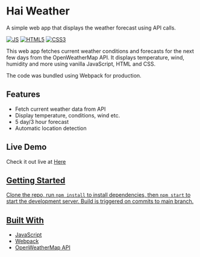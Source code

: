 # Hai Weather

A simple web app that displays the weather forecast using API calls.

[![JS](https://img.shields.io/badge/JavaScript-F7DF1E?style=for-the-badge&logo=javascript&logoColor=black)](https://www.javascript.com/) [![HTML5](https://img.shields.io/badge/HTML5-E34F26?style=for-the-badge&logo=html5&logoColor=white)](https://developer.mozilla.org/en-US/docs/Web/HTML) [![CSS3](https://img.shields.io/badge/CSS3-1572B6?style=for-the-badge&logo=css3&logoColor=white)](https://developer.mozilla.org/en-US/docs/Web/CSS)

This web app fetches current weather conditions and forecasts for the next few days from the OpenWeatherMap API. It displays temperature, wind, humidity and more using vanilla JavaScript, HTML and CSS.

The code was bundled using Webpack for production.

## Features
- Fetch current weather data from API
- Display temperature, conditions, wind etc.
- 5 day/3 hour forecast  
- Automatic location detection

## Live Demo

Check it out live at <a href="https://malicious-bunny.github.io/Hai-Weather/">Here

## Getting Started

Clone the repo, run `npm install` to install dependencies, then `npm start` to start the development server. Build is triggered on commits to main branch.

## Built With
- JavaScript
- Webpack
- OpenWeatherMap API
